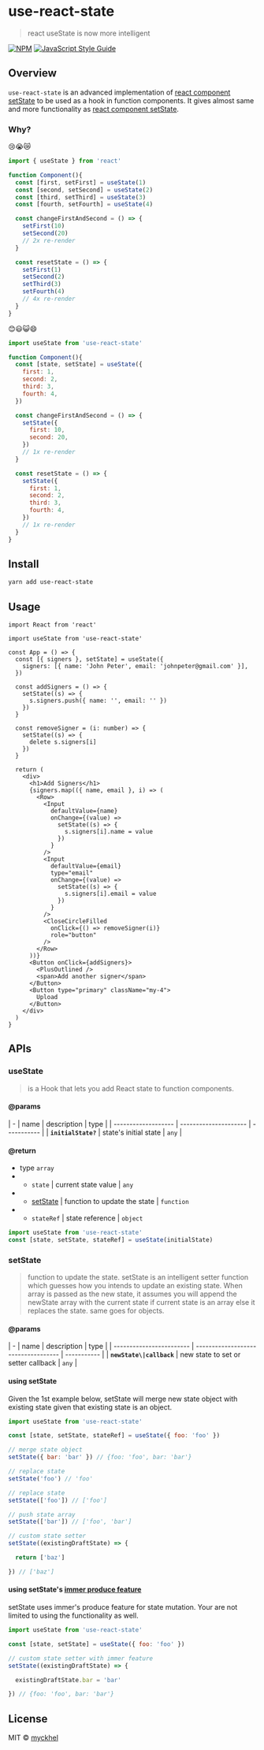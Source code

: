 # use-react-state

> react useState is now more intelligent

[![NPM](https://img.shields.io/npm/v/use-react-state.svg)](https://www.npmjs.com/package/use-react-state) [![JavaScript Style Guide](https://img.shields.io/badge/code_style-standard-brightgreen.svg)](https://standardjs.com)

## Overview

`use-react-state` is an advanced implementation of [react component setState](https://reactjs.org/docs/react-component.html#setstate) to be used as a hook in function components.
It gives almost same and more functionality as [react component setState](https://reactjs.org/docs/react-component.html#setstate).

### Why?
😢😭😿
```jsx
import { useState } from 'react'

function Component(){
  const [first, setFirst] = useState(1)
  const [second, setSecond] = useState(2)
  const [third, setThird] = useState(3)
  const [fourth, setFourth] = useState(4)

  const changeFirstAndSecond = () => {
    setFirst(10)
    setSecond(20)
    // 2x re-render
  }

  const resetState = () => {
    setFirst(1)
    setSecond(2)
    setThird(3)
    setFourth(4)
    // 4x re-render
  }
}
```

😊😃😺😄
```jsx
import useState from 'use-react-state'

function Component(){
  const [state, setState] = useState({
    first: 1,
    second: 2,
    third: 3,
    fourth: 4,
  })

  const changeFirstAndSecond = () => {
    setState({
      first: 10,
      second: 20,
    })
    // 1x re-render
  }

  const resetState = () => {
    setState({
      first: 1,
      second: 2,
      third: 3,
      fourth: 4,
    })
    // 1x re-render
  }
}
```

## Install

```bash
yarn add use-react-state
```

## Usage

```tsx
import React from 'react'

import useState from 'use-react-state'

const App = () => {
  const [{ signers }, setState] = useState({
    signers: [{ name: 'John Peter', email: 'johnpeter@gmail.com' }],
  })

  const addSigners = () => {
    setState((s) => {
      s.signers.push({ name: '', email: '' })
    })
  }

  const removeSigner = (i: number) => {
    setState((s) => {
      delete s.signers[i]
    })
  }

  return (
    <div>
      <h1>Add Signers</h1>
      {signers.map(({ name, email }, i) => (
        <Row>
          <Input
            defaultValue={name}
            onChange={(value) =>
              setState((s) => {
                s.signers[i].name = value
              })
            }
          />
          <Input
            defaultValue={email}
            type="email"
            onChange={(value) =>
              setState((s) => {
                s.signers[i].email = value
              })
            }
          />
          <CloseCircleFilled
            onClick={() => removeSigner(i)}
            role="button"
          />
        </Row>
      ))}
      <Button onClick={addSigners}>
        <PlusOutlined />
        <span>Add another signer</span>
      </Button>
      <Button type="primary" className="my-4">
        Upload
      </Button>
    </div>
  )
}
```

## APIs

### useState

> is a Hook that lets you add React state to function components.

#### @params

| -                   | name                  | description | type |
| ------------------- | --------------------- | ----------- |
| **`initialState?`** | state's initial state | `any`       |

#### @return

- type `array`
- - `state` | current state value | `any`
- - [setState](#setState) | function to update the state | `function`
- - `stateRef` | state reference | `object`

```js
import useState from 'use-react-state'
const [state, setState, stateRef] = useState(initialState)
```

### setState

> function to update the state.
> setState is an intelligent setter function which guesses how you intends to update an existing state.
> When array is passed as the new state, it assumes you will append the newState array with the current state if current state is an array else it replaces the state. same goes for objects.

#### @params

| -                        | name                                | description | type |
| ------------------------ | ----------------------------------- | ----------- |
| **`newState\|callback`** | new state to set or setter callback | `any`       |

#### using setState

Given the 1st example below, setState will merge new state object with existing state given that existing state is an object.

```js
import useState from 'use-react-state'

const [state, setState, stateRef] = useState({ foo: 'foo' })

// merge state object
setState({ bar: 'bar' }) // {foo: 'foo', bar: 'bar'}

// replace state
setState('foo') // 'foo'

// replace state
setState(['foo']) // ['foo']

// push state array
setState(['bar']) // ['foo', 'bar']

// custom state setter
setState((existingDraftState) => {

  return ['baz']

}) // ['baz']
```

#### using setState's [immer produce feature](https://immerjs.github.io/immer/produce)

setState uses immer's produce feature for state mutation.
Your are not limited to using the functionality as well.

```js
import useState from 'use-react-state'

const [state, setState] = useState({ foo: 'foo' })

// custom state setter with immer feature
setState((existingDraftState) => {

  existingDraftState.bar = 'bar'

}) // {foo: 'foo', bar: 'bar'}
```

## License

MIT © [myckhel](https://github.com/myckhel)
